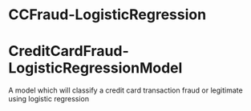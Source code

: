 # CCFraud-LogisticRegression
# CreditCardFraud-LogisticRegressionModel
A model which will classify a credit card transaction fraud or legitimate using logistic regression
